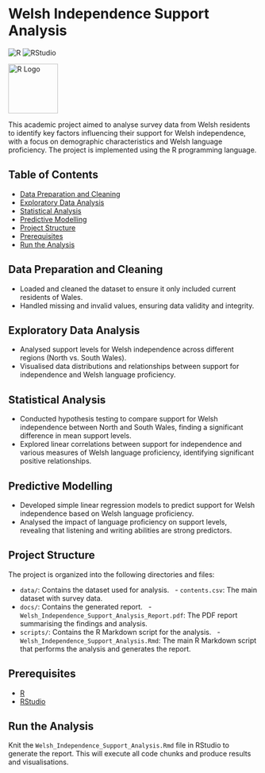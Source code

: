 # Welsh Independence Support Analysis

![R](https://img.shields.io/badge/language-R-blue)
![RStudio](https://img.shields.io/badge/RStudio-IDE-blue)

<img src="https://www.r-project.org/logo/Rlogo.png" alt="R Logo" width="100" height="100">

This academic project aimed to analyse survey data from Welsh residents to identify key factors influencing their support for Welsh independence, with a focus on demographic characteristics and Welsh language proficiency. The project is implemented using the R programming language.


## Table of Contents
- [Data Preparation and Cleaning](#data-preparation-and-cleaning)
- [Exploratory Data Analysis](#exploratory-data-analysis)
- [Statistical Analysis](#statistical-analysis)
- [Predictive Modelling](#predictive-modelling)
- [Project Structure](#project-structure)
- [Prerequisites](#prerequisites)
- [Run the Analysis](#run-the-analysis)

## Data Preparation and Cleaning
- Loaded and cleaned the dataset to ensure it only included current residents of Wales.
- Handled missing and invalid values, ensuring data validity and integrity.

## Exploratory Data Analysis
- Analysed support levels for Welsh independence across different regions (North vs. South Wales).
- Visualised data distributions and relationships between support for independence and Welsh language proficiency.

## Statistical Analysis
- Conducted hypothesis testing to compare support for Welsh independence between North and South Wales, finding a significant difference in mean support levels.
- Explored linear correlations between support for independence and various measures of Welsh language proficiency, identifying significant positive relationships.

## Predictive Modelling
- Developed simple linear regression models to predict support for Welsh independence based on Welsh language proficiency.
- Analysed the impact of language proficiency on support levels, revealing that listening and writing abilities are strong predictors.

## Project Structure

The project is organized into the following directories and files:

- `data/`: Contains the dataset used for analysis.
  - `contents.csv`: The main dataset with survey data.
- `docs/`: Contains the generated report.
  - `Welsh_Independence_Support_Analysis_Report.pdf`: The PDF report summarising the findings and analysis.
- `scripts/`: Contains the R Markdown script for the analysis.
  - `Welsh_Independence_Support_Analysis.Rmd`: The main R Markdown script that performs the analysis and generates the report.

## Prerequisites

- [R](https://www.r-project.org/)
- [RStudio](https://www.rstudio.com/)

## Run the Analysis

Knit the `Welsh_Independence_Support_Analysis.Rmd` file in RStudio to generate the report. This will execute all code chunks and produce results and visualisations.

